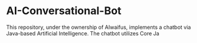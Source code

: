 # AI-Conversational-Bot
This repository, under the ownership of AIwaifus, implements a chatbot via Java-based Artificial Intelligence. The chatbot utilizes Core Ja